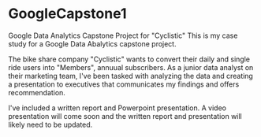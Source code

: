 # GoogleCapstone1
Google Data Analytics Capstone Project for "Cyclistic"
This is my case study for a Google Data Abalytics capstone project.

The bike share company "Cyclistic" wants to convert their daily and single ride users into "Members", annuual subscribers. As a junior data analyst on their marketing team, I've been tasked with analyzing the data and creating a presentation to executives that communicates my findings and offers recommendation.

I've included a written report and Powerpoint presentation. A video presentation will come soon and the written report and presentation will likely need to be updated.
